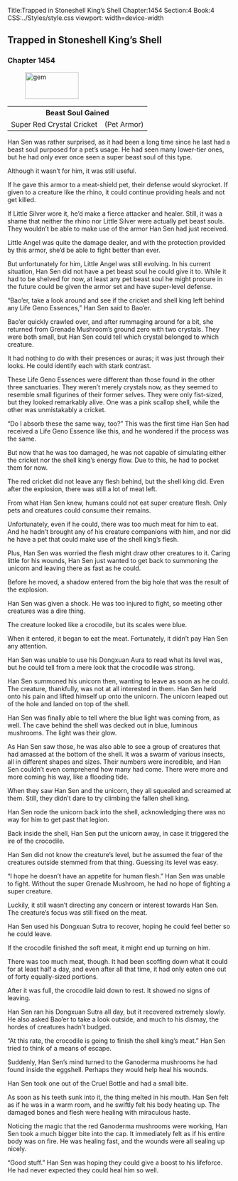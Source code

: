 Title:Trapped in Stoneshell King’s Shell 
Chapter:1454 
Section:4 
Book:4 
CSS:../Styles/style.css 
viewport: width=device-width
  
## Trapped in Stoneshell King’s Shell
### Chapter 1454 
<figure>
	<img src="../Images/gem.gif" alt="gem" id="gem" width="120" height="60" />
</figure>
  

  
  <div class="tables">
	<table class="beast">
		<tr>
			<th colspan="2">Beast Soul Gained</th>
		</tr><tr>
			<td>Super Red Crystal Cricket</td>
			<td>(Pet Armor)</td>
		</tr>
	</table>
	<!-- Super Beast Soul Red Crystal Cricket: Pet Armor Type -->
</div> 

Han Sen was rather surprised, as it had been a long time since he last had a beast soul purposed for a pet’s usage. He had seen many lower-tier ones, but he had only ever once seen a super beast soul of this type.

Although it wasn’t for him, it was still useful.

If he gave this armor to a meat-shield pet, their defense would skyrocket. If given to a creature like the rhino, it could continue providing heals and not get killed.

If Little Silver wore it, he’d make a fierce attacker and healer. Still, it was a shame that neither the rhino nor Little Silver were actually pet beast souls. They wouldn’t be able to make use of the armor Han Sen had just received.

Little Angel was quite the damage dealer, and with the protection provided by this armor, she’d be able to fight better than ever.

But unfortunately for him, Little Angel was still evolving. In his current situation, Han Sen did not have a pet beast soul he could give it to. While it had to be shelved for now, at least any pet beast soul he might procure in the future could be given the armor set and have super-level defense.

“Bao’er, take a look around and see if the cricket and shell king left behind any Life Geno Essences,” Han Sen said to Bao’er.

Bao’er quickly crawled over, and after rummaging around for a bit, she returned from Grenade Mushroom’s ground zero with two crystals. They were both small, but Han Sen could tell which crystal belonged to which creature.

It had nothing to do with their presences or auras; it was just through their looks. He could identify each with stark contrast.

These Life Geno Essences were different than those found in the other three sanctuaries. They weren’t merely crystals now, as they seemed to resemble small figurines of their former selves. They were only fist-sized, but they looked remarkably alive. One was a pink scallop shell, while the other was unmistakably a cricket.

“Do I absorb these the same way, too?” This was the first time Han Sen had received a Life Geno Essence like this, and he wondered if the process was the same.

But now that he was too damaged, he was not capable of simulating either the cricket nor the shell king’s energy flow. Due to this, he had to pocket them for now.

The red cricket did not leave any flesh behind, but the shell king did. Even after the explosion, there was still a lot of meat left.

From what Han Sen knew, humans could not eat super creature flesh. Only pets and creatures could consume their remains.

Unfortunately, even if he could, there was too much meat for him to eat. And he hadn’t brought any of his creature companions with him, and nor did he have a pet that could make use of the shell king’s flesh.

Plus, Han Sen was worried the flesh might draw other creatures to it. Caring little for his wounds, Han Sen just wanted to get back to summoning the unicorn and leaving there as fast as he could.

Before he moved, a shadow entered from the big hole that was the result of the explosion.

Han Sen was given a shock. He was too injured to fight, so meeting other creatures was a dire thing.

The creature looked like a crocodile, but its scales were blue.

When it entered, it began to eat the meat. Fortunately, it didn’t pay Han Sen any attention.

Han Sen was unable to use his Dongxuan Aura to read what its level was, but he could tell from a mere look that the crocodile was strong.

Han Sen summoned his unicorn then, wanting to leave as soon as he could. The creature, thankfully, was not at all interested in them. Han Sen held onto his pain and lifted himself up onto the unicorn. The unicorn leaped out of the hole and landed on top of the shell.

Han Sen was finally able to tell where the blue light was coming from, as well. The cave behind the shell was decked out in blue, luminous mushrooms. The light was their glow.

As Han Sen saw those, he was also able to see a group of creatures that had amassed at the bottom of the shell. It was a swarm of various insects, all in different shapes and sizes. Their numbers were incredible, and Han Sen couldn’t even comprehend how many had come. There were more and more coming his way, like a flooding tide.

When they saw Han Sen and the unicorn, they all squealed and screamed at them. Still, they didn’t dare to try climbing the fallen shell king.

Han Sen rode the unicorn back into the shell, acknowledging there was no way for him to get past that legion.

Back inside the shell, Han Sen put the unicorn away, in case it triggered the ire of the crocodile.

Han Sen did not know the creature’s level, but he assumed the fear of the creatures outside stemmed from that thing. Guessing its level was easy.

“I hope he doesn’t have an appetite for human flesh.” Han Sen was unable to fight. Without the super Grenade Mushroom, he had no hope of fighting a super creature.

Luckily, it still wasn’t directing any concern or interest towards Han Sen. The creature’s focus was still fixed on the meat.

Han Sen used his Dongxuan Sutra to recover, hoping he could feel better so he could leave.

If the crocodile finished the soft meat, it might end up turning on him.

There was too much meat, though. It had been scoffing down what it could for at least half a day, and even after all that time, it had only eaten one out of forty equally-sized portions.

After it was full, the crocodile laid down to rest. It showed no signs of leaving.

Han Sen ran his Dongxuan Sutra all day, but it recovered extremely slowly. He also asked Bao’er to take a look outside, and much to his dismay, the hordes of creatures hadn’t budged.

“At this rate, the crocodile is going to finish the shell king’s meat.” Han Sen tried to think of a means of escape.

Suddenly, Han Sen’s mind turned to the Ganoderma mushrooms he had found inside the eggshell. Perhaps they would help heal his wounds.

Han Sen took one out of the Cruel Bottle and had a small bite.

As soon as his teeth sunk into it, the thing melted in his mouth. Han Sen felt as if he was in a warm room, and he swiftly felt his body heating up. The damaged bones and flesh were healing with miraculous haste.

Noticing the magic that the red Ganoderma mushrooms were working, Han Sen took a much bigger bite into the cap. It immediately felt as if his entire body was on fire. He was healing fast, and the wounds were all sealing up nicely.

“Good stuff.” Han Sen was hoping they could give a boost to his lifeforce. He had never expected they could heal him so well.
